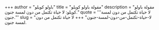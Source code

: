 +++
author = "باولو كويلو"
title = "مقولة باولو كويلو"
description = "مقولة باولو كويلو: لا حياة تكتمل من دون لمسة جنون."
quote = '''لا حياة تكتمل من دون لمسة جنون.''' 
slug = "لا-حياة-تكتمل-من-دون-لمسة-جنون"
+++
لا حياة تكتمل من دون لمسة جنون.
